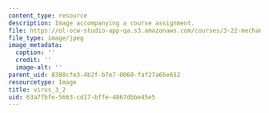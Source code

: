 ```yaml
---
content_type: resource
description: Image accompanying a course assignment.
file: https://ol-ocw-studio-app-qa.s3.amazonaws.com/courses/3-22-mechanical-behavior-of-materials-spring-2008/63a7fbfe5663cd17bffe4867dbbe45e5_virus_3_2.jpg
file_type: image/jpeg
image_metadata:
  caption: ''
  credit: ''
  image-alt: ''
parent_uid: 8388cfe3-4b2f-b7e7-0060-faf27a65e652
resourcetype: Image
title: virus_3_2
uid: 63a7fbfe-5663-cd17-bffe-4867dbbe45e5
---
```

